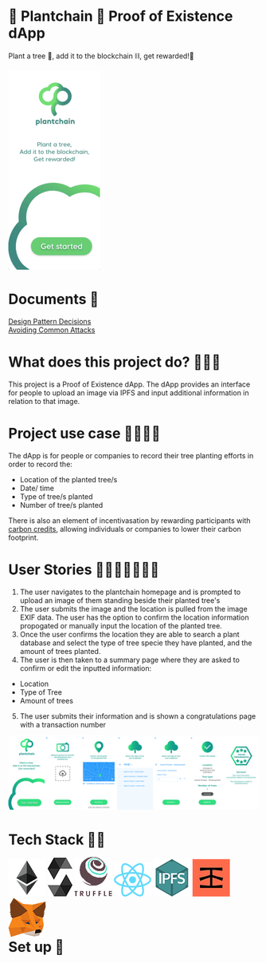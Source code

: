 <link href="public/css/style.css" rel="stylesheet"></link>

# 🌳 Plantchain 🌳 Proof of Existence dApp
Plant a tree 🌳, add it to the blockchain ⛓, get rewarded!🎁

<div class="row">
  <img src="public/wireframes/plantchain-wireframe.gif">
</div>

# Documents 📄
<a href="">Design Pattern Decisions</a>
<br>
<a href="">Avoiding Common Attacks</a>

# What does this project do? 🤷🏼‍♀️
This project is a Proof of Existence dApp. The dApp provides an interface for people to upload an image via IPFS and input additional information in relation to that image.

# Project use case 👩‍🌾👨‍🌾
The dApp is for people or companies to record their tree planting efforts in order to record the:
- Location of the planted tree/s
- Date/ time
- Type of tree/s planted
- Number of tree/s planted

There is also an element of incentivasation by rewarding participants with <a href="https://en.wikipedia.org/wiki/Carbon_credit"> carbon credits</a>, allowing individuals or companies to lower their carbon footprint.

# User Stories 🙋🏼‍♀️🙋🏾‍♂️📝
1. The user navigates to the plantchain homepage and is prompted to upload an image of them standing beside their planted tree's
2. The user submits the image and the location is pulled from the image EXIF data. The user has the option to confirm the location information propogated or manually input the location of the planted tree.
3. Once the user confirms the location they are able to search a plant database and select the type of tree specie they have planted, and the amount of trees planted.
4. The user is then taken to a summary page where they are asked to confirm or edit the inputted information:
  - Location
  - Type of Tree
  - Amount of trees
5. The user submits their information and is shown a congratulations page with a transaction number

<div class="row">
  <img src="public/wireframes/pc-wireframe-full.png">
</div>

# Tech Stack 👩‍💻

<div class="row" style="float: right">
  <img class="dapp-logo" src="public/Logos/ethereum.png">
  <img class="dapp-logo" src="public/Logos/solidity.png">
  <img class="dapp-logo" src="public/Logos/truffle.png">
  <img class="dapp-logo" src="public/Logos/react.png">
  <img class="dapp-logo" src="public/Logos/IPFS.png">
  <img class="dapp-logo" src="public/Logos/infura.png">
  <img class="dapp-logo" src="public/Logos/metamask.png">
</div>


# Set up 🔗
